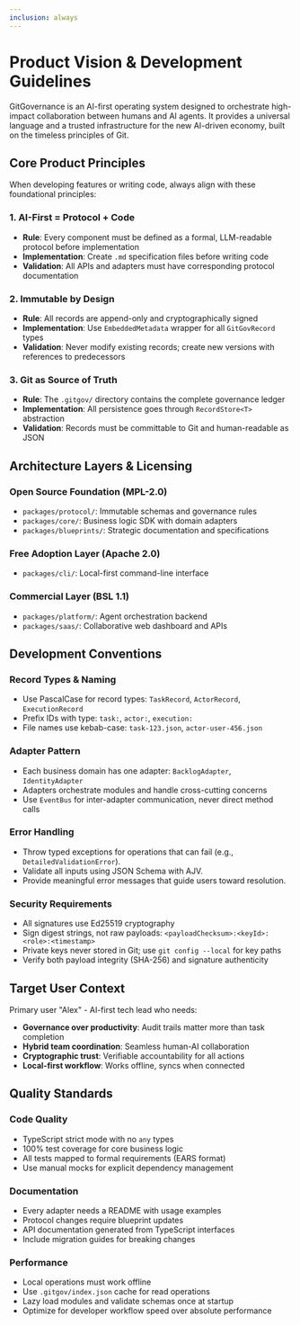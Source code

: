 ```yaml
---
inclusion: always
---
```


# Product Vision & Development Guidelines

GitGovernance is an AI-first operating system designed to orchestrate high-impact collaboration between humans and AI agents. It provides a universal language and a trusted infrastructure for the new AI-driven economy, built on the timeless principles of Git.

## Core Product Principles

When developing features or writing code, always align with these foundational principles:

### 1. AI-First = Protocol + Code

- **Rule**: Every component must be defined as a formal, LLM-readable protocol before implementation
- **Implementation**: Create `.md` specification files before writing code
- **Validation**: All APIs and adapters must have corresponding protocol documentation

### 2. Immutable by Design

- **Rule**: All records are append-only and cryptographically signed
- **Implementation**: Use `EmbeddedMetadata` wrapper for all `GitGovRecord` types
- **Validation**: Never modify existing records; create new versions with references to predecessors

### 3. Git as Source of Truth

- **Rule**: The `.gitgov/` directory contains the complete governance ledger
- **Implementation**: All persistence goes through `RecordStore<T>` abstraction
- **Validation**: Records must be committable to Git and human-readable as JSON

## Architecture Layers & Licensing

### Open Source Foundation (MPL-2.0)

- `packages/protocol/`: Immutable schemas and governance rules
- `packages/core/`: Business logic SDK with domain adapters
- `packages/blueprints/`: Strategic documentation and specifications

### Free Adoption Layer (Apache 2.0)

- `packages/cli/`: Local-first command-line interface

### Commercial Layer (BSL 1.1)

- `packages/platform/`: Agent orchestration backend
- `packages/saas/`: Collaborative web dashboard and APIs

## Development Conventions

### Record Types & Naming

- Use PascalCase for record types: `TaskRecord`, `ActorRecord`, `ExecutionRecord`
- Prefix IDs with type: `task:`, `actor:`, `execution:`
- File names use kebab-case: `task-123.json`, `actor-user-456.json`

### Adapter Pattern

- Each business domain has one adapter: `BacklogAdapter`, `IdentityAdapter`
- Adapters orchestrate modules and handle cross-cutting concerns
- Use `EventBus` for inter-adapter communication, never direct method calls

### Error Handling

- Throw typed exceptions for operations that can fail (e.g., `DetailedValidationError`).
- Validate all inputs using JSON Schema with AJV.
- Provide meaningful error messages that guide users toward resolution.

### Security Requirements

- All signatures use Ed25519 cryptography
- Sign digest strings, not raw payloads: `<payloadChecksum>:<keyId>:<role>:<timestamp>`
- Private keys never stored in Git; use `git config --local` for key paths
- Verify both payload integrity (SHA-256) and signature authenticity

## Target User Context

Primary user "Alex" - AI-first tech lead who needs:

- **Governance over productivity**: Audit trails matter more than task completion
- **Hybrid team coordination**: Seamless human-AI collaboration
- **Cryptographic trust**: Verifiable accountability for all actions
- **Local-first workflow**: Works offline, syncs when connected

## Quality Standards

### Code Quality

- TypeScript strict mode with no `any` types
- 100% test coverage for core business logic
- All tests mapped to formal requirements (EARS format)
- Use manual mocks for explicit dependency management

### Documentation

- Every adapter needs a README with usage examples
- Protocol changes require blueprint updates
- API documentation generated from TypeScript interfaces
- Include migration guides for breaking changes

### Performance

- Local operations must work offline
- Use `.gitgov/index.json` cache for read operations
- Lazy load modules and validate schemas once at startup
- Optimize for developer workflow speed over absolute performance
